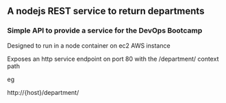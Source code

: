 ## A nodejs REST service to return departments
### Simple API to provide a service for the DevOps Bootcamp

Designed to run in a node container on ec2 AWS instance

Exposes an http service endpoint on port 80 with the /department/ context path

eg

http://{host}/department/
